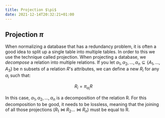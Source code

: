 ```yaml
---
title: Projection $\pi$
date: 2021-12-14T20:32:21+01:00
---
```

## Projection $\pi$
When normalizing a database that has a redundancy problem, it is often a good idea to split up a single table into multiple tables. In order to this we use the technique called projection. When projecting a database, we *decompose* a relation into multiple relations. If you let $\alpha_1, \alpha_2,..., \alpha_n \subseteq \{A_1, ..., A_3\}$ be n subsets of a relation $R$'s attributes, we can define a new $R_i$ for any $\alpha_i$ such that:

$$R_i = \pi_{\alpha_i}R$$

In this case, $\alpha_1, \alpha_2,..., \alpha_n$ is a decomposition of the relation R. For this decomposition to be good, it needs to be lossless, meaning that the joining of all those projections ($R_1 \bowtie R_2 ... \bowtie R_n$) must be equal to R.